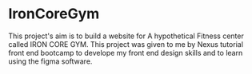 # IronCoreGym

This project's aim is to build a website for A hypothetical Fitness center called IRON CORE GYM. This project was given to me by Nexus tutorial front end bootcamp to develope my front end design skills and to learn using the figma software.
